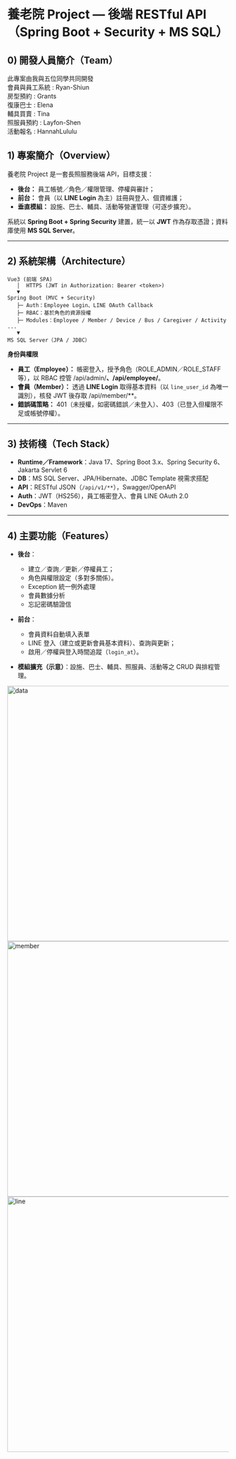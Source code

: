 # 養老院 Project — 後端 RESTful API（Spring Boot + Security + MS SQL）

## 0) 開發人員簡介（Team）
此專案由我與五位同學共同開發 <br>
會員與員工系統 : Ryan-Shiun <br>
房型預約 : Grants <br>
復康巴士 : Elena <br>
輔具買賣 : Tina <br>
照服員預約 : Layfon-Shen <br>
活動報名 : HannahLululu <br>

## 1) 專案簡介（Overview）

養老院 Project 是一套長照服務後端 API，目標支援：

* **後台：** 員工帳號／角色／權限管理、停權與審計；
* **前台：** 會員（以 **LINE Login** 為主）註冊與登入、個資維護；
* **垂直模組：** 設施、巴士、輔具、活動等營運管理（可逐步擴充）。

系統以 **Spring Boot + Spring Security** 建置，統一以 **JWT** 作為存取憑證；資料庫使用 **MS SQL Server**。

---

## 2) 系統架構（Architecture）

```text
Vue3 (前端 SPA)
   │  HTTPS (JWT in Authorization: Bearer <token>)
   ▼
Spring Boot (MVC + Security)
   ├─ Auth：Employee Login、LINE OAuth Callback
   ├─ RBAC：基於角色的資源授權
   ├─ Modules：Employee / Member / Device / Bus / Caregiver / Activity ...
   ▼
MS SQL Server（JPA / JDBC）
```

**身份與權限**

* **員工（Employee）：** 帳密登入，授予角色（ROLE\_ADMIN／ROLE\_STAFF 等），以 RBAC 控管 /api/admin/**、/api/employee/**。
* **會員（Member）：** 透過 **LINE Login** 取得基本資料（以 `line_user_id` 為唯一識別），核發 JWT 後存取 /api/member/\*\*。
* **錯誤碼策略：** 401（未授權，如密碼錯誤／未登入）、403（已登入但權限不足或帳號停權）。

---

## 3) 技術棧（Tech Stack）

* **Runtime／Framework**：Java 17、Spring Boot 3.x、Spring Security 6、Jakarta Servlet 6
* **DB**：MS SQL Server、JPA/Hibernate、JDBC Template 視需求搭配
* **API**：RESTful JSON（`/api/v1/**`），Swagger/OpenAPI
* **Auth**：JWT（HS256），員工帳密登入、會員 LINE OAuth 2.0
* **DevOps**：Maven

---

## 4) 主要功能（Features）

* **後台**：

  * 建立／查詢／更新／停權員工；
  * 角色與權限設定（多對多關係）。
  * Exception 統一例外處理
  * 會員數據分析
  * 忘記密碼驗證信

* **前台**：
  * 會員資料自動填入表單
  * LINE 登入（建立或更新會員基本資料）、查詢與更新；
  * 啟用／停權與登入時間追蹤（`login_at`）。
* **模組擴充（示意）**：設施、巴士、輔具、照服員、活動等之 CRUD 與排程管理。

<img width="780" height="580" alt="data" src="https://github.com/user-attachments/assets/22aa0d9c-025a-4ae5-9ad9-eb4b6df70b54" />

<img width="780" height="580" alt="member" src="https://github.com/user-attachments/assets/7aa1d30c-6c83-4318-af8d-2b8190c80bd2" />

<img width="780" height="580" alt="line" src="https://github.com/user-attachments/assets/5afaa815-33ba-41a8-a58a-ff84184c581a" />



